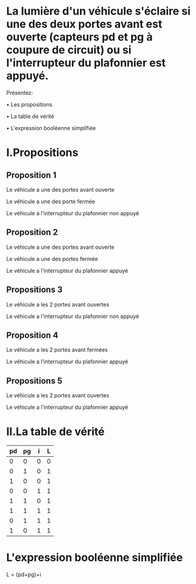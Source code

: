 # La lumière d'un véhicule s'éclaire si une des deux portes avant est ouverte (capteurs pd et pg à coupure de circuit) ou si l'interrupteur du plafonnier est appuyé.

Présentez:

•	Les propositions

•	La table de vérité

•	L'expression booléenne simplifiée

# I.Propositions

## Proposition 1

Le véhicule a une des portes avant ouverte 

Le véhicule a une des porte fermée

Le véhicule a l'interrupteur du plafonnier non appuyé

## Proposition 2

Le véhicule a une des portes avant ouverte

Le véhicule a une des portes fermée

Le véhicule a l'interrupteur du plafonnier appuyé

## Propositions 3

Le véhicule a les 2 portes avant ouvertes

Le véhicule a l'interrupteur du plafonnier non appuyé

## Proposition 4

Le véhicule a les 2 portes avant fermées

Le véhicule a l'interrupteur du plafonnier appuyé

## Propositions 5

Le véhicule a les 2 portes avant ouvertes

Le véhicule a l'interrupteur du plafonnier appuyé

# II.La table de vérité

| pd | pg | i | L |
| --- | --- | --- | ---- |
 0|0 |0|0|
 0|1 |0|1|
 1|0 |0|1|
 0|0 |1|1|
 1|1 |0|1|
 1|1 |1|1|
 0|1 |1|1|
 1|0 |1|1|

# L'expression booléenne simplifiée

L = (pd+pg)+i

